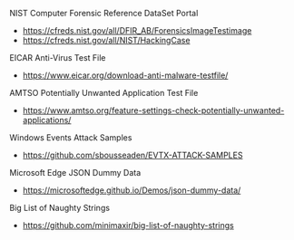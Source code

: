 NIST Computer Forensic Reference DataSet Portal
- https://cfreds.nist.gov/all/DFIR_AB/ForensicsImageTestimage
- https://cfreds.nist.gov/all/NIST/HackingCase

EICAR Anti-Virus Test File
- https://www.eicar.org/download-anti-malware-testfile/

AMTSO Potentially Unwanted Application Test File
- https://www.amtso.org/feature-settings-check-potentially-unwanted-applications/

Windows Events Attack Samples
- https://github.com/sbousseaden/EVTX-ATTACK-SAMPLES

Microsoft Edge JSON Dummy Data
- https://microsoftedge.github.io/Demos/json-dummy-data/

Big List of Naughty Strings
- https://github.com/minimaxir/big-list-of-naughty-strings
